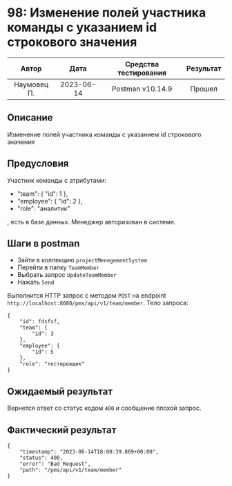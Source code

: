 # 98: Изменение полей участника команды с указанием id строкового значения

|    Автор    |    Дата    | Средства тестирования | Результат |
|:-----------:|:----------:|:---------------------:|:---------:|
| Наумовец П. | 2023-06-14 |   Postman v10.14.9    |  Прошел   |

## Описание

Изменение полей участника команды с указанием id строкового значения

## Предусловия

Участник команды с атрибутами:

* "team": {
  "id": 1
  },
* "employee": {
  "id": 2
  },
* "role": "аналитик"

, есть в базе данных. Менеджер авторизован в системе.

## Шаги в postman

* Зайти в коллекцию `projectMenegementSystem`
* Перейти в папку `TeamMember`
* Выбрать запрос `UpdateTeamMember`
* Нажать `Send`

Выполнится HTTP запрос с методом `POST` на endpoint `http://localhost:8080/pms/api/v1/team/member`. Тело запроса:

```
{
    "id": fdsfsf,
    "team": {
        "id": 3
    },
    "employee": {
        "id": 5
    },
    "role": "тестировщик"
}
```

## Ожидаемый результат

Вернется ответ со статус кодом `400` и сообщение плохой запрос.

## Фактический результат

```
{
    "timestamp": "2023-06-14T18:00:39.869+00:00",
    "status": 400,
    "error": "Bad Request",
    "path": "/pms/api/v1/team/member"
}
```